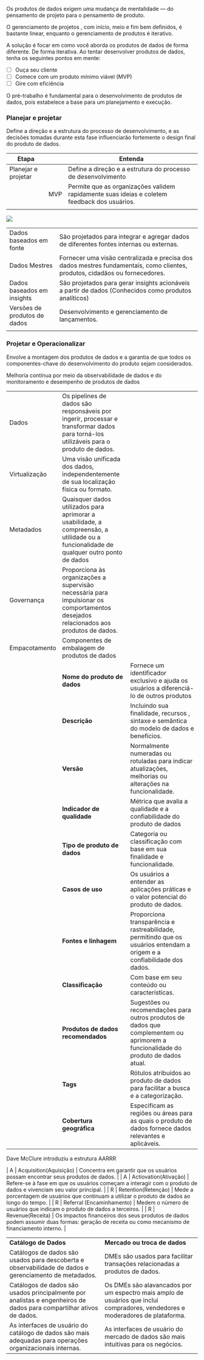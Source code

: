 Os produtos de dados exigem uma mudança de mentalidade — do pensamento de projeto para o pensamento de produto.

O gerenciamento de projetos , com início, meio e fim bem definidos, é bastante linear, enquanto o gerenciamento de produtos é iterativo.



A solução  é focar em como você aborda os produtos de dados de forma diferente. De forma iterativa. Ao tentar desenvolver produtos de dados, tenha os seguintes pontos em mente:

- [ ] Ouça seu cliente
- [ ] Comece com um produto mínimo viável (MVP)
- [ ] Gire com eficiência

O pré-trabalho é fundamental para o desenvolvimento de produtos de dados, pois estabelece a base para um planejamento e execução.

### Planejar e projetar
Define a direção e a estrutura do processo de desenvolvimento, e as decisões tomadas durante esta fase influenciarão fortemente o design final do produto de dados.

| Etapa               |     | Entenda                                                                                      |
| ------------------- | --- | -------------------------------------------------------------------------------------------- |
| Planejar e projetar |     | Define a direção e a estrutura do processo de desenvolvimento                                |
|                     | MVP | Permite que as organizações validem rapidamente suas ideias e coletem feedback dos usuários. |
|                     |     |                                                                                              |
![](../img/produto_de_dados.png)

|                              |                                                                                                                              |
| ---------------------------- | ---------------------------------------------------------------------------------------------------------------------------- |
| Dados baseados em fonte      | São projetados para integrar e agregar dados de diferentes fontes internas ou externas.                                      |
| Dados Mestres                | Fornecer uma visão centralizada e precisa dos dados mestres fundamentais, como clientes, produtos, cidadãos ou fornecedores. |
| Dados baseados em insights   | São projetados para gerar insights acionáveis ​​a partir de dados (Conhecidos como produtos analíticos)                      |
| Versões de produtos de dados | Desenvolvimento e gerenciamento de lançamentos.                                                                              |
|                              |                                                                                                                              |
### Projetar e Operacionalizar
Envolve a montagem dos produtos de dados e a garantia de que todos os componentes-chave do desenvolvimento do produto sejam considerados.

Melhoria contínua por meio da observabilidade de dados e do monitoramento e desempenho de produtos de dados




|               |                                                                                                                                           |                                                                                                                                    |
| ------------- | ----------------------------------------------------------------------------------------------------------------------------------------- | ---------------------------------------------------------------------------------------------------------------------------------- |
| Dados         | Os pipelines de dados são responsáveis ​​por ingerir, processar e transformar dados para torná-los utilizáveis ​​para o produto de dados. |                                                                                                                                    |
| Virtualização | Uma visão unificada dos dados, independentemente de sua localização física ou formato.                                                    |                                                                                                                                    |
| Metadados     | Quaisquer dados utilizados para aprimorar a usabilidade, a compreensão, a utilidade ou a funcionalidade de qualquer outro ponto de dados  |                                                                                                                                    |
| Governança    | Proporciona às organizações a supervisão necessária para impulsionar os comportamentos desejados relacionados aos produtos de dados.      |                                                                                                                                    |
| Empacotamento | Componentes de embalagem de produtos de dados                                                                                             |                                                                                                                                    |
|               | **Nome do produto de dados**                                                                                                              | Fornece um identificador exclusivo e ajuda os usuários a diferenciá-lo de outros produtos                                          |
|               | **Descrição**                                                                                                                             | Incluindo sua finalidade, recursos , sintaxe e semântica do modelo de dados e benefícios.                                          |
|               | **Versão**                                                                                                                                | Normalmente numeradas ou rotuladas para indicar atualizações, melhorias ou alterações na funcionalidade.                           |
|               | **Indicador de qualidade**                                                                                                                | Métrica que avalia a qualidade e a confiabilidade do produto de dados                                                              |
|               | **Tipo de produto de dados**                                                                                                              | Categoria ou classificação  com base em sua finalidade e funcionalidade.                                                           |
|               | **Casos de uso**                                                                                                                          | Os usuários a entender as aplicações práticas e o valor potencial do produto de dados.                                             |
|               | **Fontes e linhagem**                                                                                                                     | Proporciona transparência e rastreabilidade, permitindo que os usuários entendam a origem e a confiabilidade dos dados.            |
|               | **Classificação**                                                                                                                         | Com base em seu conteúdo ou características.                                                                                       |
|               | **Produtos de dados recomendados**                                                                                                        | Sugestões ou recomendações para outros produtos de dados que complementem ou aprimorem a funcionalidade do produto de dados atual. |
|               | **Tags**                                                                                                                                  | Rótulos atribuídos ao produto de dados para facilitar a busca e a categorização.                                                   |
|               | **Cobertura geográfica**                                                                                                                  | Especificam as regiões ou áreas para as quais o produto de dados fornece dados relevantes e aplicáveis.                            |

Dave McClure introduziu a estrutura AARRR


|  A  | Acquisition(Aquisição)    | Concentra em garantir que os usuários possam encontrar seus produtos de dados.                                        |
|  A  | Actiovation(Ativação)     | Refere-se à fase em que os usuários começam a interagir com o produto de dados e vivenciam seu valor principal.       |
|  R  | Retention(Retenção)       | Mede a porcentagem de usuários que continuam a utilizar o produto de dados ao longo do tempo.                         |
|  R  | Referral (Encaminhamento) | Medem o número de usuários que indicam o produto de dados a terceiros.                                                |
|  R  | Revenue(Receita)          | Os impactos financeiros dos seus produtos de dados podem assumir duas formas: geração de receita ou como mecanismo de financiamento interno. |


|   |   |
|---|---|
|**Catálogo de Dados**|**Mercado ou troca de dados**|
|Catálogos de dados são usados ​​para descoberta e observabilidade de dados e gerenciamento de metadados.|DMEs são usados ​​para facilitar transações relacionadas a produtos de dados.|
|Catálogos de dados são usados ​​principalmente por analistas e engenheiros de dados para compartilhar ativos de dados.|Os DMEs são alavancados por um espectro mais amplo de usuários que inclui compradores, vendedores e moderadores de plataforma.|
|As interfaces de usuário do catálogo de dados são mais adequadas para operações organizacionais internas.|As interfaces de usuário do mercado de dados são mais intuitivas para os negócios.|
